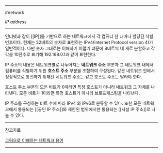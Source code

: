 
---

#network 

*IP address*

---

인터넷과 같이 [[IP]]를 기반으로 하는 네트워크에서 각 컴퓨터 한 대마다 할당된 식별 번호이다. 현재는 32비트의 숫자로 표현하는 IPv4(Internet Protocol version 4)가 일반적이다. 다만 숫자 그대로는 이해하기 어렵기 떄문에 8비트씩 네 개로 분할하고 각각을 10진수로 표기해 192.168.0.1과 같이 표현한다.

IP 주소의 내용은 네트워크별로 나누어지는 **네트워크 주소** 부분과 그 네트워크 내에서 컴퓨터를 식별하기 위한 **호스트 주소** 부분을 조합하여 구성된다. 같은 네트워크 안에서 정상적으로 통신하기 위해선 네트워크 주소는 같고 호스트 주소는 달라야 한다.

호스트 주소 부분의 모든 비트가 0이라면 특정 호스트가 아니라 네트워크 그 자체를 나타낸다.
모든 비트가 1이라면 특정 호스트가 아니라 브로드캐스팅을 나타낸다.

IP 주소를 구성하는 비트 수에 따라 IPv4 와 IPv6로 분류할 수 있다.
또한 모든 네트워크에서 통용되는 [[공인 IP 주소]]와 제한된 범위에서만 통용되는 [[사설 IP 주소]]로 나눌 수 있다.

---

참고자료

[그림으로 이해하는 네트워크 용어](https://product.kyobobook.co.kr/detail/S000001834837)

---